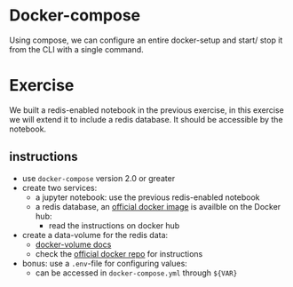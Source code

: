 # Docker-compose
Using compose, we can configure an entire docker-setup and start/ stop it from the CLI with a single command.

# Exercise
We built a redis-enabled notebook in the previous exercise, in this exercise we will extend it to include a redis database. It should be accessible by the notebook.

## instructions
- use `docker-compose` version 2.0 or greater
- create two services:
    - a jupyter notebook: use the previous redis-enabled notebook
    - a redis database, an [official docker image][redis-image] is availble on the Docker hub:
        - read the instructions on docker hub
- create a data-volume for the redis data:
    - [docker-volume docs][docker-volume-docs]
    - check the [official docker repo][redis-image] for instructions
- bonus: use a `.env`-file for configuring values:
    - can be accessed in `docker-compose.yml` through `${VAR}`


[redis-image]: https://hub.docker.com/_/redis/
[docker-volume-docs]: https://docs.docker.com/compose/compose-file/#volumes